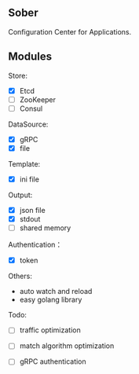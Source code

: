 ## Sober

Configuration Center for Applications.

## Modules

Store:

- [x] Etcd
- [ ] ZooKeeper
- [ ] Consul

DataSource:

- [x] gRPC
- [x] file

Template:

- [x] ini file

Output:

- [x] json file
- [x] stdout
- [ ] shared memory

Authentication：

- [x] token

Others:

- auto watch and reload
- easy golang library

Todo:

- [ ] traffic optimization
- [ ] match algorithm optimization
- [ ] gRPC authentication

